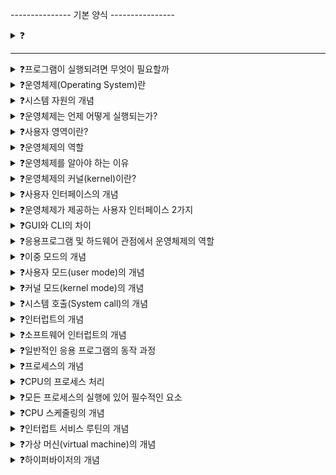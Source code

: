 --------------- 기본 양식 ----------------

<details>
<summary>❓</summary>

>""

</details>

------------------------------------------

<details>
<summary>❓프로그램이 실행되려면 무엇이 필요할까</summary>

>"모든 프로그램은 하드웨어를 필요로 한다. 예를 들어 덧셈 프로그램은 CPU를 필요로 하고, 이미지를 저장하는 프로그램은 하드디스크를 필요로 한다."

</details>

<details>
<summary>❓운영체제(Operating System)란</summary>

>"실행할 프로그램에 필요한 자원을 할당하고, 프로그램이 올바르게 실행되도록 돕는 특별한 프로그램"

</details>

<details>
<summary>❓시스템 자원의 개념</summary>

>"프로그램을 실행에 마땅히 필요한 요소들을 가리켜서 시스템 자원 혹은 자원이라고 한다. 예를 들면, CPU, 메모리, 보조기억장치, 입출력장치 등의 컴퓨터 부품들이 해당된다."

</details>

<details>
<summary>❓운영체제는 언제 어떻게 실행되는가?</summary>

>"운영체제는 컴퓨터가 부팅될 때 메모리 내의 커널 영역(kernel space)에 따로 적재되어 실행된다."
![image](https://github.com/user-attachments/assets/996af355-986f-44c9-9876-9fd472684eaf)

</details>

<details>
<summary>❓사용자 영역이란?</summary>

>"커널 영역을 제외한 나머지 영역, 즉 사용자가 이용하는 응용 프로그램이 적재되는 영역을 사용자 영역(user space)이라고 한다."

</details>

<details>
<summary>❓운영체제의 역할</summary>

>"실행할 프로그램을 메모리에 적재하고, 필요없는 프로그램은 메모리에서 삭제하며 메모리 자원을 지속적으로 관리한다. 또한 실행시 CPU 자원을 관리하고 할당한다. "
![image](https://github.com/user-attachments/assets/d1c4032f-c831-4215-adb2-f55bd241b251)
![image](https://github.com/user-attachments/assets/56f50c04-a76b-4991-8c1f-7d6ac5789952)

</details>

<details>
<summary>❓운영체제를 알아야 하는 이유</summary>

>"프로그램은 결국 하드웨어가 실행하고, 하드웨어를 조작하는 프로그램이 운영체제이기 때문에 ( 하드웨어에 대한 이해 및 문제 해결능력 ) 오류 메시지와 같은 것들을 이해하기 위해서"

</details>

<details>
<summary>❓운영체제의 커널(kernel)이란?</summary>

>"자원에 접근 및 조작, 프로그램의 올바른 실행 등의 운영체제의 핵심 서비스를 담당하는 부분을 커널이라고 한다."
![image](https://github.com/user-attachments/assets/d3da51cf-a060-4c11-a189-070c1991f84d)

</details>

<details>
<summary>❓사용자 인터페이스의 개념</summary>

>"사용자 인터페이스(UI;User Interface)란 사용자가 컴퓨터와 상호작용할 수 있는 통로를 말한다. 커널에는 포함되지 않는 서비스이다."

</details>

<details>
<summary>❓운영체제가 제공하는 사용자 인터페이스 2가지</summary>

>"운영체제가 제공하는 사용자 인터페이스의 종류에는 그래픽 유저 인터페이스(GUI; Graphical User Interface)와 커맨드 라인 인터페이스(CLI; Command Line Interface)가 있다."

</details>

<details>
<summary>❓GUI와 CLI의 차이</summary>

>"GUI는 그래픽을 기반으로 컴퓨터와 상호작용할 수 있는 인터페이스이고, CLI는 명령어를 기반으로 컴퓨터와 상호작용할 수 있는 인터페이스이다."

</details>

<details>
<summary>❓응용프로그램 및 하드웨어 관점에서 운영체제의 역할</summary>

>"운영체제는 사용자가 실행하는 프로그램이 하드웨어 자원에 직접 접근하는 것을 방지하여 자원을 보호한다. 운영체제 코드 실행을 통해서만 자원에 접근하여 요청 작업 수행이 가능하다."
>![image](https://github.com/user-attachments/assets/8dbadb44-7bca-4074-8d08-279b1fe5b20e)
![image](https://github.com/user-attachments/assets/bc1d0571-e576-4386-9bee-a8b310c677c4)

</details>

<details>
<summary>❓이중 모드의 개념</summary>

>"이중 모드(dual mode)는 CPU가 명령어를 실행하는 모드를 크게 사용자 모드와 커널 모드로 구분하는 방식이다."
![image](https://github.com/user-attachments/assets/c2b7d29b-a4ee-410b-8f0d-47cd980924e9)

</details>

<details>
<summary>❓사용자 모드(user mode)의 개념</summary>

>"운영체제 서비스를 제공받을 수 없는 실행 모드, 즉 커널 영역의 코드를 실행할 수 없는 모드이다. ( 일반적인 응용 프로그램에 해당 )"

</details>

<details>
<summary>❓커널 모드(kernel mode)의 개념</summary>

>"운영체제 서비스를 제공받을 수 있는 실행 모드로, 커널 영역의 코드를 실행할 수 있는 모드이다. ( 운영체제에 해당 ) "

</details>

<details>
<summary>❓시스템 호출(System call)의 개념</summary>

>"사용자 모드로 실행되는 프로그램이 운영체제 서비스를 제공받기 위한 요청을 말한다. ( 커널 모드로 전환하는 방법 )"
![image](https://github.com/user-attachments/assets/6e7020e7-3a73-4f7a-91c5-7e05fd14c67e)

</details>

<details>
<summary>❓인터럽트의 개념</summary>

>"CPU나 프로그램 등이 현재 작업을 잠시 중단하고, 특정 작업을 수행토록 하는 신호"

</details>

<details>
<summary>❓소프트웨어 인터럽트의 개념</summary>

>"특정한 명령어에 의해 발생하는 소프트웨어적인 인터럽트"
![image](https://github.com/user-attachments/assets/914045d3-345b-47c3-b9be-53930e6d073f)

</details>

<details>
<summary>❓일반적인 응용 프로그램의 동작 과정</summary>

>"빈번한 시스템 호출을 발생시키면서 사용자 모드와 커널 모드를 오가며 실행된다."
![image](https://github.com/user-attachments/assets/4e69a040-9974-426c-9b1b-3c51b4958ebe)

</details>

<details>
<summary>❓프로세스의 개념</summary>

>"프로세스(process)란 실행 중인 프로그램을 말한다."

</details>

<details>
<summary>❓CPU의 프로세스 처리</summary>

>"일반적으로 하나의 CPU는 한 번에 하나의 프로세스만 실행할 수 있어서, CPU는 프로세스들을 조금씩 번갈아 가며 실행한다."
![image](https://github.com/user-attachments/assets/a0c16e87-b0f9-4ea0-a82c-3ddf2c044d25)

</details>

<details>
<summary>❓모든 프로세스의 실행에 있어 필수적인 요소</summary>

>"자원이 필요하다. CPU, 메모리, 입출력장치, 보조기억장치 등..."

</details>

<details>
<summary>❓CPU 스케줄링의 개념</summary>

>"일반적으로 메모리에는 여러 프로세스가 적재되는 반면, 하나의 CPU는 한 번에 하나의 프로세스만 실행할 수 있다. 운영체제가 프로세스들에 공정하게 CPU를 할당하기 위한 방법을 CPU 스케줄링이라 한다."

</details>

<details>
<summary>❓인터럽트 서비스 루틴의 개념</summary>

>"각 인터럽트별로, 발생시 취할 행동(작업,처리)이 기록되어 있는 함수를 말한다. 인터럽트 핸들러라고도 불린다. "

</details>

<details>
<summary>❓가상 머신(virtual machine)의 개념</summary>

>"소프트웨어적으로 만들어낸 가상 컴퓨터를 말한다. 가상 머신을 통해 새로운 운영체제와 응용 프로그램 설치 및 실행이 가능하다."

</details>

<details>
<summary>❓하이퍼바이저의 개념</summary>

>"물리적인 하드웨어와 가상 머신의 영역을 분리하고 자신이 그 사이에서 중간 관리자, 즉 인터페이스 역할을 하는 소프트웨어"

</details>
